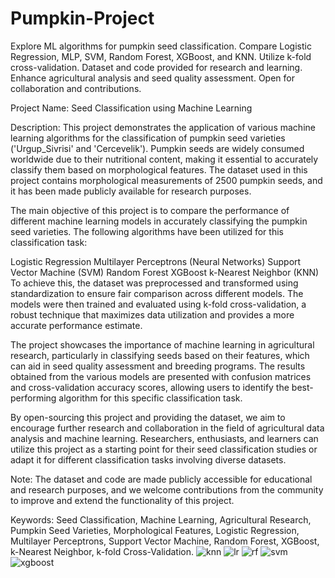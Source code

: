 # Pumpkin-Project
Explore ML algorithms for pumpkin seed classification. Compare Logistic Regression, MLP, SVM, Random Forest, XGBoost, and KNN. Utilize k-fold cross-validation. Dataset and code provided for research and learning. Enhance agricultural analysis and seed quality assessment. Open for collaboration and contributions.

Project Name: Seed Classification using Machine Learning

Description:
This project demonstrates the application of various machine learning algorithms for the classification of pumpkin seed varieties ('Urgup_Sivrisi' and 'Cercevelik'). Pumpkin seeds are widely consumed worldwide due to their nutritional content, making it essential to accurately classify them based on morphological features. The dataset used in this project contains morphological measurements of 2500 pumpkin seeds, and it has been made publicly available for research purposes.

The main objective of this project is to compare the performance of different machine learning models in accurately classifying the pumpkin seed varieties. The following algorithms have been utilized for this classification task:

Logistic Regression
Multilayer Perceptrons (Neural Networks)
Support Vector Machine (SVM)
Random Forest
XGBoost
k-Nearest Neighbor (KNN)
To achieve this, the dataset was preprocessed and transformed using standardization to ensure fair comparison across different models. The models were then trained and evaluated using k-fold cross-validation, a robust technique that maximizes data utilization and provides a more accurate performance estimate.

The project showcases the importance of machine learning in agricultural research, particularly in classifying seeds based on their features, which can aid in seed quality assessment and breeding programs. The results obtained from the various models are presented with confusion matrices and cross-validation accuracy scores, allowing users to identify the best-performing algorithm for this specific classification task.

By open-sourcing this project and providing the dataset, we aim to encourage further research and collaboration in the field of agricultural data analysis and machine learning. Researchers, enthusiasts, and learners can utilize this project as a starting point for their seed classification studies or adapt it for different classification tasks involving diverse datasets.

Note: The dataset and code are made publicly accessible for educational and research purposes, and we welcome contributions from the community to improve and extend the functionality of this project.

Keywords: Seed Classification, Machine Learning, Agricultural Research, Pumpkin Seed Varieties, Morphological Features, Logistic Regression, Multilayer Perceptrons, Support Vector Machine, Random Forest, XGBoost, k-Nearest Neighbor, k-fold Cross-Validation.
![knn](https://github.com/iamFury2K/Pumpkin-Project/assets/73428754/50b7a5fa-eea6-47c3-8510-260c4335b187)
![lr](https://github.com/iamFury2K/Pumpkin-Project/assets/73428754/5e04b7d0-f4df-4172-a327-a28d413363e1)
![rf](https://github.com/iamFury2K/Pumpkin-Project/assets/73428754/d70edc51-4e5a-44cd-b68d-0622a45ff348)
![svm](https://github.com/iamFury2K/Pumpkin-Project/assets/73428754/4f9675b7-9531-44f8-b9ba-980fbbba3098)
![xgboost](https://github.com/iamFury2K/Pumpkin-Project/assets/73428754/41816931-92d1-40bd-b55e-5c641d0e5177)
